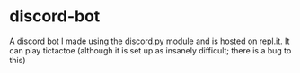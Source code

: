 # discord-bot
A discord bot I made using the discord.py module and is hosted on repl.it.
It can play tictactoe (although it is set up as insanely difficult; there is a bug to this)
